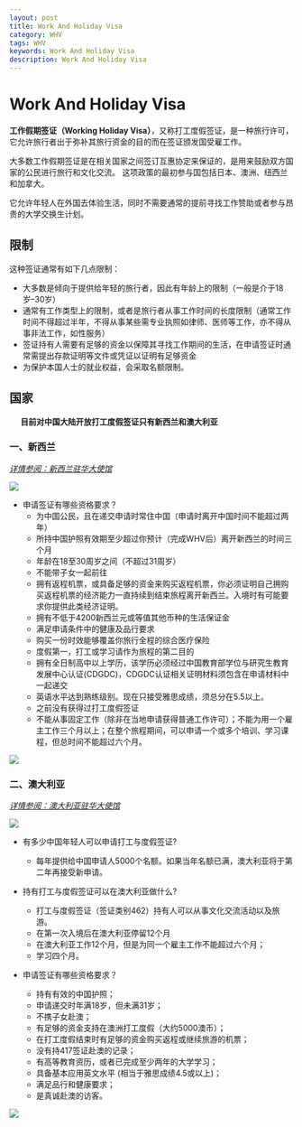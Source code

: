 ```yaml
---
layout: post
title: Work And Holiday Visa
category: WHV
tags: WHV
keywords: Work And Holiday Visa
description: Work And Holiday Visa
---
```

# Work And Holiday Visa
**工作假期签证（Working Holiday Visa）**，又称打工度假签证，是一种旅行许可，它允许旅行者出于弥补其旅行资金的目的而在签证颁发国受雇工作。

大多数工作假期签证是在相关国家之间签订互惠协定来保证的，是用来鼓励双方国家的公民进行旅行和文化交流。 这项政策的最初参与国包括日本、澳洲、纽西兰和加拿大。

它允许年轻人在外国去体验生活，同时不需要通常的提前寻找工作赞助或者参与昂贵的大学交换生计划。

## 限制
这种签证通常有如下几点限制：

- 大多数是倾向于提供给年轻的旅行者，因此有年龄上的限制（一般是介于18岁–30岁）
- 通常有工作类型上的限制，或者是旅行者从事工作时间的长度限制（通常工作时间不得超过半年，不得从事某些需专业执照如律师、医师等工作，亦不得从事非法工作，如性服务）
- 签证持有人需要有足够的资金以保障其寻找工作期间的生活，在申请签证时通常需提出存款证明等文件或凭证以证明有足够资金
- 为保护本国人士的就业权益，会采取名额限制。


## 国家
&nbsp;&nbsp;&nbsp;&nbsp;&nbsp;**目前对中国大陆开放打工度假签证只有新西兰和澳大利亚**

### 一、新西兰
*[详情参阅：新西兰驻华大使馆](https://www.immigration.govt.nz/new-zealand-visas/apply-for-a-visa/about-visa/china-working-holiday-visa)*

![](http://imgsrca.nzinfo.cn/images/upload/20160920/1474341876384612_gz)

- 申请签证有哪些资格要求？
  - 为中国公民，且在递交申请时常住中国（申请时离开中国时间不能超过两年）
  - 所持中国护照有效期至少超过你预计（完成WHV后）离开新西兰的时间三个月
  - 年龄在18至30周岁之间（不超过31周岁）
  - 不能带子女一起前往
  - 拥有返程机票，或具备足够的资金来购买返程机票，你必须证明自己拥购买返程机票的经济能力一直持续到结束旅程离开新西兰。入境时有可能要求你提供此类经济证明。
  - 拥有不低于4200新西兰元或等值其他币种的生活保证金
  - 满足申请条件中的健康及品行要求
  - 购买一份时效能够覆盖你旅行全程的综合医疗保险
  - 度假第一，打工或学习请作为旅程的第二目的
  - 拥有全日制高中以上学历，该学历必须经过中国教育部学位与研究生教育发展中心认证(CDGDC)，CDGDC认证相关证明材料须包含在申请材料中一起递交
  - 英语水平达到熟练级别。现在只接受雅思成绩，须总分在5.5以上。
  - 之前没有获得过打工度假签证
  - 不能从事固定工作（除非在当地申请获得普通工作许可）；不能为用一个雇主工作三个月以上；在整个旅程期间，可以申请一个或多个培训、学习课程，但总时间不能超过六个月。

![](http://imgsrca.nzinfo.cn/images/upload/20160612/1465702813979314.png_gz)

### 二、澳大利亚
 *[详情参阅：澳大利亚驻华大使馆](http://china.embassy.gov.au/bjngchinese/WorkandHolidaysc462FAQcn.html)*
 
 ![](http://cdn.pcwallart.com/images/australia-wallpaper-2.jpg)
 
 - 有多少中国年轻人可以申请打工与度假签证?
   - 每年提供给中国申请人5000个名额。如果当年名额已满，澳大利亚将于第二年再接受新申请。
  
- 持有打工与度假签证可以在澳大利亚做什么?
  - 打工与度假签证（签证类别462）持有人可以从事文化交流活动以及旅游。
  - 在第一次入境后在澳大利亚停留12个月
  - 在澳大利亚工作12个月，但是为同一个雇主工作不能超过六个月；
  - 学习四个月。
- 申请签证有哪些资格要求？
  - 持有有效的中国护照；
  - 申请递交时年满18岁，但未满31岁；
  - 不携子女赴澳；
  - 有足够的资金支持在澳洲打工度假（大约5000澳币）；
  - 在打工度假结束时有足够的资金购买返程或继续旅游的机票；
  - 没有持417签证赴澳的记录；
  - 有高等教育资历，或者已完成至少两年的大学学习；
  - 具备基本应用英文水平 (相当于雅思成绩4.5或以上)；
  - 满足品行和健康要求；
  - 是真诚赴澳的访客。

![](http://3.bp.blogspot.com/-Ka21wKoltz4/UQfQkV4_Z5I/AAAAAAAAC0o/x1vTHkb_thA/s1600/Sydney+Opera+House+at+night.jpg)
